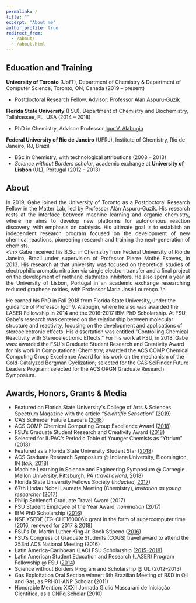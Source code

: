 ```yaml
---
permalink: /
title: ""
excerpt: "About me"
author_profile: true
redirect_from: 
  - /about/
  - /about.html
---
```

## Education and Training
  
**University of Toronto** (UofT), Department of Chemistry & Department of Computer Science, Toronto, ON, Canada (2019 – present)
  +	Postdoctoral Research Fellow, Advisor: Professor [Alán Aspuru-Guzik](https://matter.toronto.edu)    	      				   

**Florida State University** (FSU), Department of Chemistry and Biochemistry, 
Tallahassee, FL, USA (2014 – 2018)
+	PhD in Chemistry, Advisor: Professor [Igor V. Alabugin](https://www.chem.fsu.edu/~alabugin/)

**Federal University of Rio de Janeiro** (UFRJ), Institute of Chemistry, Rio de Janeiro, RJ, Brazil
+	BSc in Chemistry, with technological attributions (2008 – 2013)
  + *Science without Borders scholar*, academic exchange at **University of Lisbon** (UL), Portugal (2012 – 2013)

## About

<p style='text-align: justify;'>
In 2019, Gabe joined the University of Toronto as a Postdoctoral Research Fellow in the Matter Lab, led by Professor Alán Aspuru-Guzik. His research rests at the interface between machine learning and organic chemistry, where he aims to develop new platforms for autonomous reaction discovery, with emphasis on catalysis. His ultimate goal is to establish an independent research program focused on the development of new chemical reactions, pioneering research and training the next-generation of chemists.
<br />
<\n>
Gabe received his B.Sc. in Chemistry from Federal University of Rio de Janeiro, Brazil under supervision of Professor Pierre Mothè Esteves, in 2013. His research at that university was focused on theoretical studies of electrophilic aromatic nitration via single electron transfer and a final project on the development of methane clathrates inhibitors. He also spent a year at the University of Lisbon, Portugal in an academic exchange researching reduced graphene oxides, with Professor Maria José Lourenço. \n
<br />

He earned his PhD in Fall 2018 from Florida State University, under the guidance of Professor Igor V. Alabugin, where he also was awarded the LASER Fellowship in 2014 and the 2016-2017 IBM PhD Scholarship. At FSU, Gabe's research was centered on the relationship between molecular structure and reactivity, focusing on the development and applications of stereoelectronic effects. His dissertation was entitled "Controlling Chemical Reactivity with Stereoelectronic Effects." 
For his work at FSU, in 2018, Gabe was: awarded the FSU's Graduate Student Research and Creativity Award for his work in Computational Chemistry; awarded the ACS COMP Chemical Computing Group Excellence Award for his work on the mechanism of the Gold-Catalyzed Bergman Cyclization; selected for the CAS SciFinder Future Leaders Program; selected for the ACS ORGN Graduate Research Symposium.
<br />

 



</p>

## Awards, Honors, Grants & Media

+ Featured on Florida State University's College of Arts & Sciences Spectrum Magazine with the article _“Scientific Sensation”_ ([2019](https://artsandsciences.fsu.edu/spectrum-magazine/alumni-alight/spectrum-summer-2019-scientific-sensation))
+ CAS SciFinder Future Leaders ([2018](https://www.cas.org/about/futureleaders))
+ ACS COMP Chemical Computing Group Excellence Award ([2018](http://www.acscomp.org/awards/chemical-computing-group-excellence-award))
+ FSU’s Graduate Student Research and Creativity Award ([2018](https://gradschool.fsu.edu/news-recognitions/previous-award-winners/research-and-creativity-awards))
+ Selected for IUPAC’s Periodic Table of Younger Chemists as “Yttrium” ([2018](https://iupac.org/100/chemist/gabriel-dos-passos-gomes-yt/))
+ Featured as a Florida State University Student Star ([2018](https://news.fsu.edu/student-stars/2018/12/05/gabriel-gomes/))
+ ACS Graduate Research Symposium @ Indiana University, Bloomington, IN (_talk_, [2018](https://www.organicdivision.org/grs/grshistory/))
+ Machine Learning in Science and Engineering Symposium @ Carnegie Mellon University, Pittsburgh, PA (_travel award_, [2018](https://events.mcs.cmu.edu/mlse/))
+ Florida State University Fellows Society (_inducted_, [2017](http://www.gradschool.fsu.edu/fellows-society))
+ 67th Lindau Nobel Laureate Meeting (Chemistry), _invitation as young researcher_ ([2017](https://news.fsu.edu/news/science-technology/2017/06/22/fsu-graduate-students-attend-international-nobel-laureate-meeting/))
+ Philip Schlenoff Graduate Travel Award (2017)
+ FSU Student Employee of the Year Award, _nomination_ (2017)
+ IBM PhD Scholarship ([2016](http://www.chem.fsu.edu/News.php?NewsID=94))
+ NSF XSEDE (TG-CHE160006): grant in the form of supercomputer time (2016, renewed for 2017 & 2018)
+ FSU's Dr. Martin Luther King Jr. Book Stipend ([2016](http://thecenter.fsu.edu/Scholarships-and-Recognition/Dr.-Martin-Luther-King-Jr.-Book-Stipend))
+ FSU’s Congress of Graduate Students (COGS) travel award to attend the 253rd ACS National Meeting (2016)
+ Latin America-Caribbean (LAC) FSU Scholarship ([2015–2018](http://gradschool.fsu.edu/Funding-Awards/Financial-Support-General-Information/Latin-America-Caribbean-LAC-Scholarship))
+ Latin American Student Education and Research (LASER) Program Fellowship @ FSU ([2014](https://www.chem.fsu.edu/laser/))
+ Science without Borders Program and Scholarship @ UL (2012–2013)
+ Gas Exploitation Oral Section winner: 6th Brazilian Meeting of R&D in Oil and Gas, as PRH01-ANP Scholar (2011)
+ Honorable Mention: XXXII Jornada Giulio Massarani de Iniciação Científica, as a CNPq Scholar (2010)
